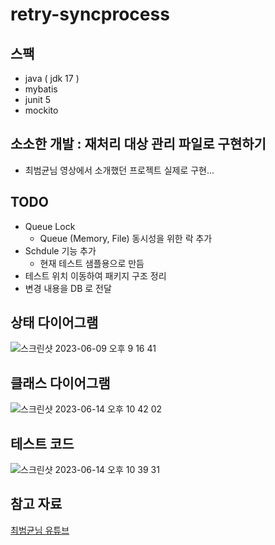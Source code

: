 # retry-syncprocess

## 스팩
* java ( jdk 17 )
* mybatis
* junit 5
* mockito

## 소소한 개발 : 재처리 대상 관리 파일로 구현하기
* 최범균님 영상에서 소개했던 프로젝트 실제로 구현...

## TODO
* Queue Lock 
  * Queue (Memory, File) 동시성을 위한 락 추가
* Schdule 기능 추가
  * 현재 테스트 샘플용으로 만듬
* 테스트 위치 이동하여 패키지 구조 정리
* 변경 내용을 DB 로 전달

## 상태 다이어그램
![스크린샷 2023-06-09 오후 9 16 41](https://github.com/snowlight-aemt/retry-syncprocess/assets/82430645/7f79395b-6d33-435c-bf80-7dc0f88df6b4)

## 클래스 다이어그램
![스크린샷 2023-06-14 오후 10 42 02](https://github.com/snowlight-aemt/retry-syncprocess/assets/82430645/3a924d27-ea59-473b-82ae-103c635cf6ed)

## 테스트 코드
![스크린샷 2023-06-14 오후 10 39 31](https://github.com/snowlight-aemt/retry-syncprocess/assets/82430645/535e8f8e-ca1f-4d43-b985-65ed7a3011cc)

## 참고 자료
[최범균님 유튜브](https://www.youtube.com/watch?v=xCe_U1kNmZM)
